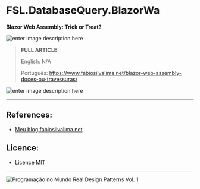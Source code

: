 # FSL.DatabaseQuery.BlazorWa
**Blazor Web Assembly: Trick or Treat?**

![enter image description here](https://www.fabiosilvalima.net/wp-content/uploads/2019/12/fabiosilvalima-blazor-webassembly-doces-ou-travessuras.jpg)

> **FULL ARTICLE:**
>
> English: N/A
>
> Português: https://www.fabiosilvalima.net/blazor-web-assembly-doces-ou-travessuras/

![enter image description here](https://www.fabiosilvalima.net/wp-content/uploads/2019/12/fabiosilvalima-blazor-server-sql-server-frontend.gif)

---

References:
---

- [Meu blog fabiosilvalima.net][1]

Licence:
---

- Licence MIT


---

![Programação no Mundo Real Design Patterns Vol. 1](https://www.fabiosilvalima.net/wp-content/uploads/2017/02/fabiosilvalima-ebook-design-patterns-INSTAGRAM-2.png)

  [1]: https://fabiosilvalima.net

